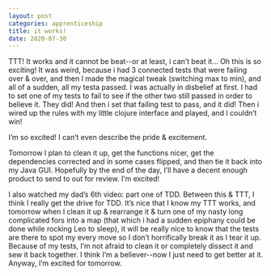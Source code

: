 ```yaml
---
layout: post 
categories: apprenticeship
title: it works!
date: 2020-07-30
---
```


TTT!  It works and it cannot be beat--or at least, i can’t beat it…  Oh this is so exciting!  It was weird, because i had 3 connected tests that were failing over & over, and then I made the magical tweak (switching max to min), and all of a sudden, all my testa passed.  I was actually in disbelief at first. I had to set one of my tests to fail to see if the other two still passed in order to believe it.  They did!  And then i set that failing test to pass, and it did!  Then i wired up the rules with my little clojure interface and played, and I couldn’t win!

I’m so excited!  I can’t even describe the pride & excitement.

Tomorrow I plan to clean it up, get the functions nicer, get the dependencies corrected and in some cases flipped, and then tie it back into my Java GUI.  Hopefully by the end of the day, I’ll have a decent enough product to send to out for review.  I’m excited!

I also watched my dad’s 6th video: part one of TDD.  Between this & TTT, I think I really get the drive for TDD.  It’s nice that I know my TTT works, and tomorrow when I clean it up & rearrange it & turn one of my nasty long complicated fors into a map (that which i had a sudden epiphany could be done while rocking Leo to sleep), it will be really nice to know that the tests are there to spot my every move so I don’t horrifically break it as I tear it up.  Because of my tests, I’m not afraid to clean it or completely dissect it and sew it back together.  I think I’m a believer--now I just need to get better at it.  Anyway, I’m excited for tomorrow.
